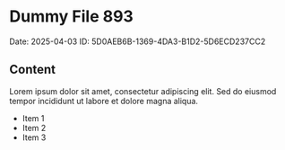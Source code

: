 # Dummy File 893

Date: 2025-04-03
ID: 5D0AEB6B-1369-4DA3-B1D2-5D6ECD237CC2

## Content

Lorem ipsum dolor sit amet, consectetur adipiscing elit.
Sed do eiusmod tempor incididunt ut labore et dolore magna aliqua.

* Item 1
* Item 2
* Item 3

